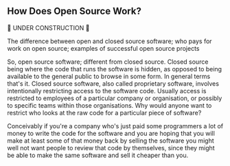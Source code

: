 How Does Open Source Work?
--------------------------

:construction: UNDER CONSTRUCTION :construction:

The difference between open and closed source software; who pays for work on open source; examples of successful open source projects

So, open source software; different from closed source.  Closed source being where the code that runs the software is hidden, as opposed to being available to the general public to browse in some form.  In general terms that's it. Closed source software, also called proprietary software, involves intentionally restricting access to the software code.  Usually access is restricted to employees of a particular company or organisation, or possibly to specific teams within those organisations.  Why would anyone want to restrict who looks at the raw code for a particular piece of software?

Conceivably if you're a company who's just paid some programmers a lot of money to write the code for the software and you are hoping that you will make at least some of that money back by selling the software you might well not want people to review that code by themselves, since they might be able to make the same software and sell it cheaper than you.
